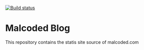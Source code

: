 [![Build status](https://lukasmarx.visualstudio.com/malcoded-blog/_apis/build/status/malcoded-blog-prod)](https://lukasmarx.visualstudio.com/malcoded-blog/_build/latest?definitionId=6)
# Malcoded Blog
This repository contains the statis site source of malcoded.com
